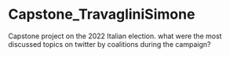 # Capstone_TravagliniSimone
Capstone project on the 2022 Italian election. what were the most discussed topics on twitter by coalitions during the campaign?
